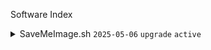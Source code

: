 Software Index

<details>
  <summary>SaveMeImage.sh <code>2025-05-06</code> <code>upgrade</code> <code>active</code></summary>


The original SaveMe.sh was a purely technical backup script.
It has now been fixed and upgraded to SaveMeImage.sh, which generates
a fully bootable SD-card image—making backups faster, more user-friendly,
and ready to deploy with a single write.

</details>
